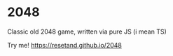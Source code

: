 # 2048
Classic old 2048 game, written via pure JS (i mean TS)


Try me! https://resetand.github.io/2048
